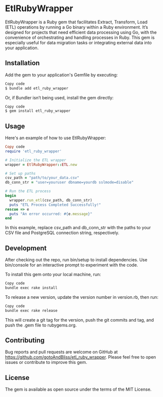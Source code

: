 # EtlRubyWrapper

EtlRubyWrapper is a Ruby gem that facilitates Extract, Transform, Load (ETL) operations by running a Go binary within a Ruby environment. It’s designed for projects that need efficient data processing using Go, with the convenience of orchestrating and handling processes in Ruby. This gem is especially useful for data migration tasks or integrating external data into your application.

## Installation
Add the gem to your application's Gemfile by executing:

```bash
Copy code
$ bundle add etl_ruby_wrapper
```

Or, if Bundler isn’t being used, install the gem directly:

```bash
Copy code
$ gem install etl_ruby_wrapper
```

## Usage
Here's an example of how to use EtlRubyWrapper:

```ruby
Copy code
require 'etl_ruby_wrapper'

# Initialize the ETL wrapper
wrapper = EtlRubyWrapper::ETL.new

# Set up paths
csv_path = "path/to/your_data.csv"
db_conn_str = "user=youruser dbname=yourdb sslmode=disable"

# Run the ETL process
begin
  wrapper.run_etl(csv_path, db_conn_str)
  puts "ETL Process Completed Successfully!"
rescue => e
  puts "An error occurred: #{e.message}"
end
```

In this example, replace csv_path and db_conn_str with the paths to your CSV file and PostgreSQL connection string, respectively.

## Development

After checking out the repo, run bin/setup to install dependencies. Use bin/console for an interactive prompt to experiment with the code.

To install this gem onto your local machine, run:

```bash
Copy code
bundle exec rake install
```

To release a new version, update the version number in version.rb, then run:

```bash
Copy code
bundle exec rake release
```

This will create a git tag for the version, push the git commits and tag, and push the .gem file to rubygems.org.

## Contributing

Bug reports and pull requests are welcome on GitHub at https://github.com/gotoAndBliss/etl_ruby_wrapper. Please feel free to open issues or contribute to improve this gem.

## License
The gem is available as open source under the terms of the MIT License.